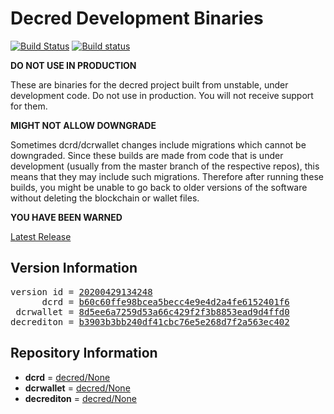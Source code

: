 
# Decred Development Binaries

[![Build Status](https://travis-ci.org/matheusd/decred-weekly-builds.svg?branch=v20200429134248)](https://travis-ci.org/matheusd/decred-weekly-builds) [![Build status](https://ci.appveyor.com/api/projects/status/hncgrnv0xuqb6s3c/branch/master?svg=true)](https://ci.appveyor.com/project/matheusd/decred-weekly-builds/branch/master)


**DO NOT USE IN PRODUCTION**

These are binaries for the decred project built from unstable, under development
code. Do not use in production. You will not receive support for them.

**MIGHT NOT ALLOW DOWNGRADE**

Sometimes dcrd/dcrwallet changes include migrations which cannot be downgraded.
Since these builds are made from code that is under development (usually from
the master branch of the respective repos), this means that they may include such
migrations. Therefore after running these builds, you might be unable to go back
to older versions of the software without deleting the blockchain or wallet
files.

**YOU HAVE BEEN WARNED**

[Latest Release](https://github.com/matheusd/decred-weekly-builds/releases/latest)

## Version Information

<pre>
version id = <a href="https://github.com/matheusd/decred-weekly-builds/releases/tag/v20200429134248">20200429134248</a>
      dcrd = <a href="https://github.com/decred/dcrd/commits/b60c60ffe98bcea5becc4e9e4d2a4fe6152401f6">b60c60ffe98bcea5becc4e9e4d2a4fe6152401f6</a>
 dcrwallet = <a href="https://github.com/decred/dcrwallet/commits/8d5ee6a7259d53a66c429f2f3b8853ead9d4ffd0">8d5ee6a7259d53a66c429f2f3b8853ead9d4ffd0</a>
decrediton = <a href="https://github.com/decred/decrediton/commits/b3903b3bb240df41cbc76e5e268d7f2a563ec402">b3903b3bb240df41cbc76e5e268d7f2a563ec402</a>
</pre>

## Repository Information

- **dcrd** = [decred/None](https://github.com/decred/dcrd)
- **dcrwallet** = [decred/None](https://github.com/decred/dcrwallet)
- **decrediton** = [decred/None](https://github.com/decred/decrediton)


